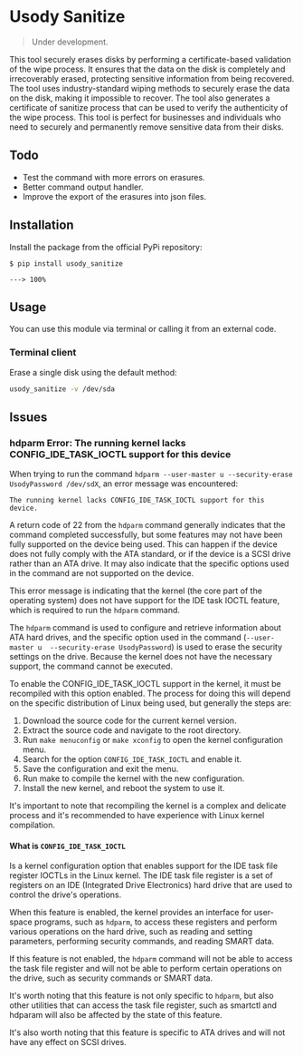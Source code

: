# Usody Sanitize

> Under development.

This tool securely erases disks by performing a certificate-based validation of
the wipe process. It ensures that the data on the disk is completely and 
irrecoverably erased, protecting sensitive information from being recovered. 
The tool uses industry-standard wiping methods to securely erase the data on 
the disk, making it impossible to recover. The tool also generates a 
certificate of sanitize process that can be used to verify the authenticity of the wipe
process. This tool is perfect for businesses and individuals who need to
securely and permanently remove sensitive data from their disks.

## Todo

- Test the command with more errors on erasures.
- Better command output handler.
- Improve the export of the erasures into json files.

## Installation

Install the package from the official PyPi repository:

<div class="termy">

```console
$ pip install usody_sanitize

---> 100%
```

</div>

## Usage

You can use this module via terminal or calling it from an external code.

### Terminal client

Erase a single disk using the default method: 

```bash
usody_sanitize -v /dev/sda  
```


## Issues

### hdparm Error: The running kernel lacks CONFIG_IDE_TASK_IOCTL support for this device

When trying to run the command 
`hdparm --user-master u --security-erase UsodyPassword /dev/sdX`, an error
message was encountered:

    The running kernel lacks CONFIG_IDE_TASK_IOCTL support for this device.

A return code of 22 from the `hdparm` command generally indicates 
that the command completed successfully, but some features may not have been 
fully supported on the device being used. This can happen if the device does 
not fully comply with the ATA standard, or if the device is a SCSI drive rather
than an ATA drive. It may also indicate that the specific options used in the
command are not supported on the device.

This error message is indicating that the kernel (the core part of the 
operating system) does not have support for the IDE task IOCTL feature, which
is required to run the `hdparm` command.

The `hdparm` command is used to configure and retrieve information about ATA 
hard drives, and the specific option used in the command (`--user-master u 
--security-erase UsodyPassword`) is used to erase the security settings on the
drive. Because the kernel does not have the necessary support, the command
cannot be executed.

To enable the CONFIG_IDE_TASK_IOCTL support in the kernel, it must be 
recompiled with this option enabled. The process for doing this will depend on
the specific distribution of Linux being used, but generally the steps are:

1. Download the source code for the current kernel version.
2. Extract the source code and navigate to the root directory.
3. Run `make menuconfig` or `make xconfig` to open the kernel configuration
menu.
4. Search for the option `CONFIG_IDE_TASK_IOCTL` and enable it.
5. Save the configuration and exit the menu.
6. Run make to compile the kernel with the new configuration.
7. Install the new kernel, and reboot the system to use it.

It's important to note that recompiling the kernel is a complex and delicate
process and it's recommended to have experience with Linux kernel compilation.

#### What is `CONFIG_IDE_TASK_IOCTL`

Is a kernel configuration option that enables support for the IDE task file
register IOCTLs in the Linux kernel. The IDE task file register is a set of
registers on an IDE (Integrated Drive Electronics) hard drive that are used to
control the drive's operations.

When this feature is enabled, the kernel provides an interface for user-space 
programs, such as `hdparm`, to access these registers and perform various 
operations on the hard drive, such as reading and setting parameters, 
performing security commands, and reading SMART data.

If this feature is not enabled, the `hdparm` command will not be able to access 
the task file register and will not be able to perform certain operations on 
the drive, such as security commands or SMART data.

It's worth noting that this feature is not only specific to `hdparm`, but also 
other utilities that can access the task file register, such as smartctl and 
hdparam will also be affected by the state of this feature.

It's also worth noting that this feature is specific to ATA drives and will not
have any effect on SCSI drives.
